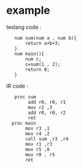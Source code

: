 
# example 
   
   teslang code :
        
       num sum(num a , num b){
           return a+b+3;
       }
       num main(){
           num c;
           c=sum(1 , 2);
           return 0;
       }
 
 
  IR code :
  
       proc sum
	        add r0, r0, r1
	        mov r2 ,3
	        add r0, r0, r2
	        ret
      proc main
           mov r3 ,1
           mov r4 ,2
           call sum ,r3 ,r4
           mov r1 ,r3
           mov r5 ,0
           mov r0 , r5
           ret

